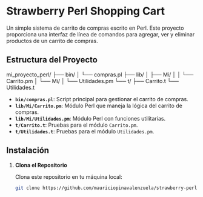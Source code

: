 # Strawberry Perl Shopping Cart

Un simple sistema de carrito de compras escrito en Perl. Este proyecto proporciona una interfaz de línea de comandos para agregar, ver y eliminar productos de un carrito de compras.

## Estructura del Proyecto

mi_proyecto_perl/
├── bin/
│ └── compras.pl
├── lib/
│ ├── Mi/
│ │ └── Carrito.pm
│ └── Mi/
│ └── Utilidades.pm
└── t/
├── Carrito.t
└── Utilidades.t

- **`bin/compras.pl`**: Script principal para gestionar el carrito de compras.
- **`lib/Mi/Carrito.pm`**: Módulo Perl que maneja la lógica del carrito de compras.
- **`lib/Mi/Utilidades.pm`**: Módulo Perl con funciones utilitarias.
- **`t/Carrito.t`**: Pruebas para el módulo `Carrito.pm`.
- **`t/Utilidades.t`**: Pruebas para el módulo `Utilidades.pm`.

## Instalación

1. **Clona el Repositorio**

   Clona este repositorio en tu máquina local:

   ```sh
   git clone https://github.com/mauriciopinavalenzuela/strawberry-perl.git
